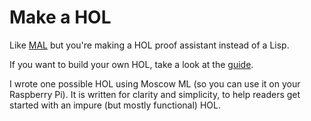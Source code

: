 # Make a HOL

Like [MAL](https://github.com/kanaka/mal) but you're making a HOL
proof assistant instead of a Lisp.

If you want to build your own HOL, take a look at the
[guide](./guide.md).

I wrote one possible HOL using Moscow ML (so you can use it on your
Raspberry Pi). It is written for clarity and simplicity, to help
readers get started with an impure (but mostly functional) HOL.
